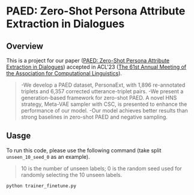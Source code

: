 # PAED: Zero-Shot Persona Attribute Extraction in Dialogues

## Overview
This is a project for our paper ([PAED: Zero-Shot Persona Attribute Extraction in Dialogues](/paper/PAED.pdf)) accepted in ACL'23 ([The 61st Annual Meeting of the Association for Computational Linguistics](https://2023.aclweb.org)).
>-We develop a PAED dataset, PersonaExt, with 1,896 re-annotated triplets and 6,357 corrected utterance-triplet pairs. 
>-We present a generation-based framework for zero-shot PAED. A novel HNS strategy, Meta-VAE sampler with CSC, is presented to enhance the performance of our model.
>-Our model achieves better results than strong baselines in zero-shot PAED and negative sampling.

## Uasge
To run this code, please use the following command (take split `unseen_10_seed_0` as an example). 
>10 is the number of unseen labels; 0 is the random seed used for randomly selecting the 10 unseen labels.

```
python trainer_finetune.py
```



